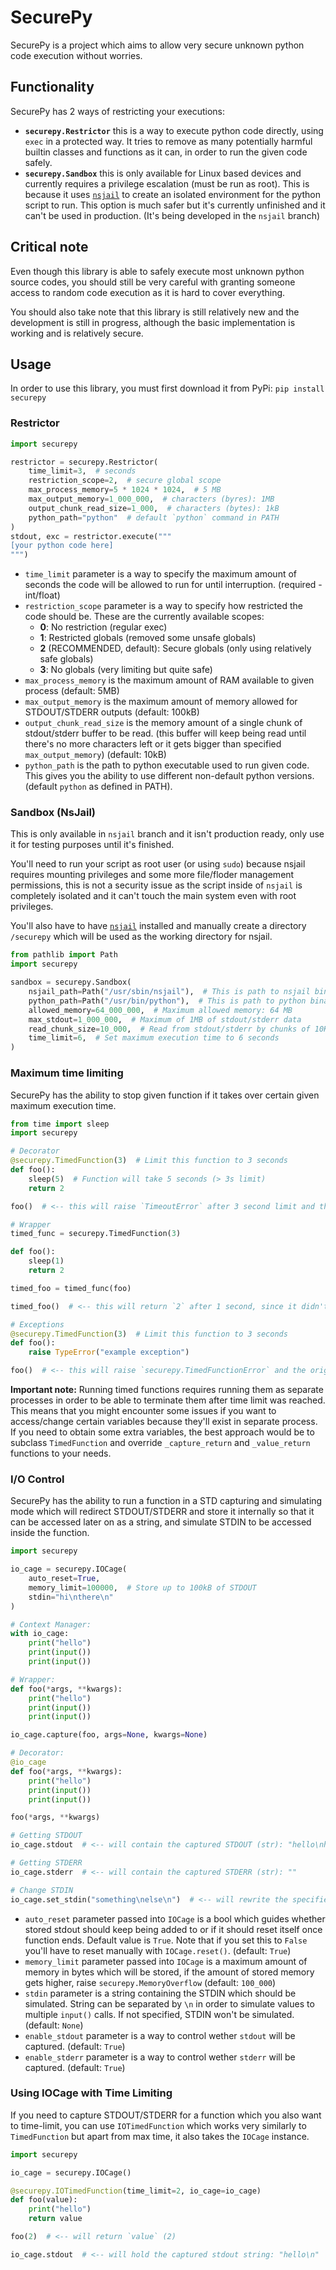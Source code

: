 # SecurePy

SecurePy is a project which aims to allow very secure unknown python code execution without worries.

## Functionality

SecurePy has 2 ways of restricting your executions:

- **`securepy.Restrictor`** this is a way to execute python code directly, using `exec` in a protected way. It tries to remove as many potentially harmful builtin classes and functions as it can, in order to run the given code safely.
- **`securepy.Sandbox`** this is only available for Linux based devices and currently requires a privilege escalation (must be run as root). This is because it uses [`nsjail`](https://github.com/google/nsjail) to create an isolated environment for the python script to run. This option is much safer but it's currently unfinished and it can't be used in production. (It's being developed in the `nsjail` branch)

## Critical note

Even though this library is able to safely execute most unknown python source codes, you should still be very careful with granting someone access to random code execution as it is hard to cover everything.

You should also take note that this library is still relatively new and the development is still in progress, although the basic implementation is working and is relatively secure.

## Usage

In order to use this library, you must first download it from PyPi: `pip install securepy`

### Restrictor

```py
import securepy

restrictor = securepy.Restrictor(
    time_limit=3,  # seconds
    restriction_scope=2,  # secure global scope
    max_process_memory=5 * 1024 * 1024,  # 5 MB
    max_output_memory=1_000_000,  # characters (byres): 1MB
    output_chunk_read_size=1_000,  # characters (bytes): 1kB
    python_path="python"  # default `python` command in PATH
)
stdout, exc = restrictor.execute("""
[your python code here]
""")
```

- `time_limit` parameter is a way to specify the maximum amount of seconds the code will be allowed to run for until interruption. (required - int/float)
- `restriction_scope` parameter is a way to specify how restricted the code should be. These are the currently available scopes:
  - **0**: No restriction (regular exec)
  - **1**: Restricted globals (removed some unsafe globals)
  - **2** (RECOMMENDED, default): Secure globals (only using relatively safe globals)
  - **3**: No globals (very limiting but quite safe)
- `max_process_memory` is the maximum amount of RAM available to given process (default: 5MB)
- `max_output_memory` is the maximum amount of memory allowed for STDOUT/STDERR outputs (default: 100kB)
- `output_chunk_read_size` is the memory amount of a single chunk of stdout/stderr buffer to be read. (this buffer will keep being read until there's no more characters left or it gets bigger than specified `max_output_memory`) (default: 10kB)
- `python_path` is the path to python executable used to run given code. This gives you the ability to use different non-default python versions. (default `python` as defined in PATH).

### Sandbox (NsJail)

This is only available in `nsjail` branch and it isn't production ready, only use it for testing purposes until it's finished.

You'll need to run your script as root user (or using `sudo`) because nsjail requires mounting privileges and some more file/floder management permissions, this is not a security issue as the script inside of `nsjail` is completely isolated and it can't touch the main system even with root privileges.

You'll also have to have [`nsjail`](https://github.com/google/nsjail) installed and manually create a directory `/securepy` which will be used as the working directory for nsjail.

```py
from pathlib import Path
import securepy

sandbox = securepy.Sandbox(
    nsjail_path=Path("/usr/sbin/nsjail"),  # This is path to nsjail binary (not necessary if left default)
    python_path=Path("/usr/bin/python"),  # This is path to python binary (not necessary if left default)
    allowed_memory=64_000_000,  # Maximum allowed memory: 64 MB
    max_stdout=1_000_000,  # Maximum of 1MB of stdout/stderr data
    read_chunk_size=10_000,  # Read from stdout/stderr by chunks of 10KB
    time_limit=6,  # Set maximum execution time to 6 seconds
)
```

### Maximum time limiting

SecurePy has the ability to stop given function if it takes over certain given maximum execution time.

```py
from time import sleep
import securepy

# Decorator
@securepy.TimedFunction(3)  # Limit this function to 3 seconds
def foo():
    sleep(5)  # Function will take 5 seconds (> 3s limit)
    return 2

foo()  # <-- this will raise `TimeoutError` after 3 second limit and the execution of the function will be automatically stopped.

# Wrapper
timed_func = securepy.TimedFunction(3)

def foo():
    sleep(1)
    return 2

timed_foo = timed_func(foo)

timed_foo()  # <-- this will return `2` after 1 second, since it didn't reach the given limit

# Exceptions
@securepy.TimedFunction(3)  # Limit this function to 3 seconds
def foo():
    raise TypeError("example exception")

foo()  # <-- this will raise `securepy.TimedFunctionError` and the original exception will be stored in `TimedFunctionError.inner_exception`
```

**Important note:** Running timed functions requires running them as separate processes in order to be able to terminate them after time limit was reached. This means that you might encounter some issues if you want to access/change certain variables because they'll exist in separate process. If you need to obtain some extra variables, the best approach would be to subclass `TimedFunction` and override `_capture_return` and `_value_return` functions to your needs.

### I/O Control

SecurePy has the ability to run a function in a STD capturing and simulating mode which will redirect STDOUT/STDERR and store it internally so that it can be accessed later on as a string, and simulate STDIN to be accessed inside the function.

```py
import securepy

io_cage = securepy.IOCage(
    auto_reset=True,
    memory_limit=100000,  # Store up to 100kB of STDOUT
    stdin="hi\nthere\n"
)

# Context Manager:
with io_cage:
    print("hello")
    print(input())
    print(input())

# Wrapper:
def foo(*args, **kwargs):
    print("hello")
    print(input())
    print(input())

io_cage.capture(foo, args=None, kwargs=None)

# Decorator:
@io_cage
def foo(*args, **kwargs):
    print("hello")
    print(input())
    print(input())

foo(*args, **kwargs)

# Getting STDOUT
io_cage.stdout  # <-- will contain the captured STDOUT (str): "hello\nhi\nthere"

# Getting STDERR
io_cage.stderr  # <-- will contain the captured STDERR (str): ""

# Change STDIN
io_cage.set_stdin("something\nelse\n")  # <-- will rewrite the specified stdin with a new string value
```

- `auto_reset` parameter passed into `IOCage` is a bool which guides whether stored stdout should keep being added to or if it should reset itself once function ends. Default value is `True`. Note that if you set this to `False` you'll have to reset manually with `IOCage.reset()`. (default: `True`)
- `memory_limit` parameter passed into `IOCage` is a maximum amount of memory in bytes which will be stored, if the amount of stored memory gets higher, raise `securepy.MemoryOverflow` (default: `100_000`)
- `stdin` parameter is a string containing the STDIN which should be simulated. String can be separated by `\n` in order to simulate values to multiple `input()` calls. If not specified, STDIN won't be simulated. (default: `None`)
- `enable_stdout` parameter is a way to control wether `stdout` will be captured. (default: `True`)
- `enable_stderr` parameter is a way to control wether `stderr` will be captured. (default: `True`)

### Using IOCage with Time Limiting

If you need to capture STDOUT/STDERR for a function which you also want to time-limit, you can use `IOTimedFunction` which works very similarly to `TimedFunction` but apart from max time, it also takes the `IOCage` instance.

```py
import securepy

io_cage = securepy.IOCage()

@securepy.IOTimedFunction(time_limit=2, io_cage=io_cage)
def foo(value):
    print("hello")
    return value

foo(2)  # <-- will return `value` (2)

io_cage.stdout  # <-- will hold the captured stdout string: "hello\n"
```
